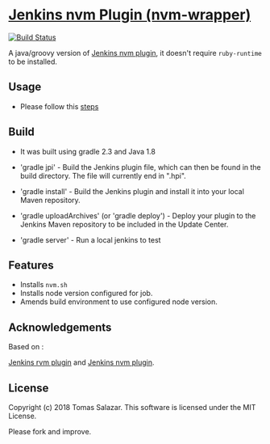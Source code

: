 # [Jenkins nvm Plugin (nvm-wrapper)](https://wiki.jenkins-ci.org/display/JENKINS/Nvm+Wrapper+Plugin)

[![Build Status](https://img.shields.io/travis/tacoss/nvm-wrapper-plugin/master.svg?style=flat)](https://travis-ci.org/tacoss/nvm-wrapper-plugin)



A java/groovy version of [Jenkins nvm plugin](https://github.com/codevise/jenkins-nvm-plugin), it
doesn't require `ruby-runtime` to be installed.

## Usage
- Please follow this [steps](https://wiki.jenkins-ci.org/display/JENKINS/Nvm+Wrapper+Plugin)

## Build
- It was built using gradle 2.3 and Java 1.8

- 'gradle jpi' - Build the Jenkins plugin file, which can then be
  found in the build directory. The file will currently end in ".hpi".
- 'gradle install' - Build the Jenkins plugin and install it into your
  local Maven repository.
- 'gradle uploadArchives' (or 'gradle deploy') - Deploy your plugin to
  the Jenkins Maven repository to be included in the Update Center.
- 'gradle server' - Run a local jenkins to test

## Features

- Installs `nvm.sh`
- Installs node version configured for job.
- Amends build environment to use configured node version.

## Acknowledgements

Based on :

[Jenkins rvm plugin](https://github.com/jenkinsci/rvm-plugin) and
[Jenkins nvm plugin](https://github.com/codevise/jenkins-nvm-plugin).

## License

Copyright (c) 2018 Tomas Salazar. This software is licensed under the MIT License.

Please fork and improve.

